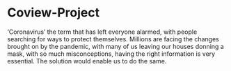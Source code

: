 # Coview-Project
‘Coronavirus’ the term that has left everyone alarmed, with people searching for ways to protect themselves. Millions are facing the changes brought on by the pandemic, with many of us leaving our houses donning a mask, with so much misconceptions, having the right information is very essential. The solution would enable us to do the same.

